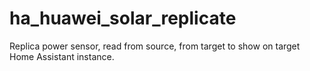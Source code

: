 # ha_huawei_solar_replicate
Replica power sensor, read from source, from target to show on target Home Assistant instance.
